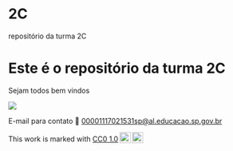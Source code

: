 # 2C
repositório da turma 2C

# Este é o repositório da turma 2C

Sejam todos bem vindos 

![](https://media1.tenor.com/m/7LJuaYyzXnYAAAAC/sols-bug-jar-silly-cat.gif)

E-mail para contato 📧 00001117021531sp@al.educacao.sp.gov.br

<p xmlns:cc="http://creativecommons.org/ns#" >This work is marked with <a href="https://creativecommons.org/publicdomain/zero/1.0/?ref=chooser-v1" target="_blank" rel="license noopener noreferrer" style="display:inline-block;">CC0 1.0<img style="height:22px!important;margin-left:3px;vertical-align:text-bottom;" src="https://mirrors.creativecommons.org/presskit/icons/cc.svg?ref=chooser-v1" alt=""><img style="height:22px!important;margin-left:3px;vertical-align:text-bottom;" src="https://mirrors.creativecommons.org/presskit/icons/zero.svg?ref=chooser-v1" alt=""></a></p>


